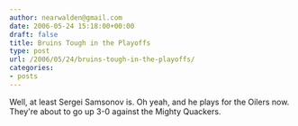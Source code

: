 ```yaml
---
author: nearwalden@gmail.com
date: 2006-05-24 15:18:00+00:00
draft: false
title: Bruins Tough in the Playoffs
type: post
url: /2006/05/24/bruins-tough-in-the-playoffs/
categories:
- posts
---
```


Well, at least Sergei Samsonov is.  Oh yeah, and he plays for the Oilers now.  They're about to go up 3-0 against the Mighty Quackers.




